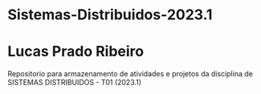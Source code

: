 # Sistemas-Distribuidos-2023.1
# Lucas Prado Ribeiro
Repositorio para armazenamento de atividades e projetos da disciplina de SISTEMAS DISTRIBUIDOS  - T01 (2023.1)
